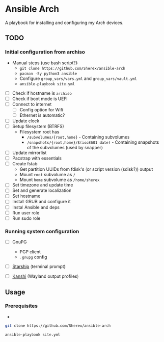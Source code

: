 # Ansible Arch
A playbook for installing and configuring my Arch devices.

## TODO
### Initial configuration from archiso
- Manual steps (use bash script?):
  - `git clone https://github.com/Sherex/ansible-arch`
  - `pacman -Sy python3 ansible`
  - Configure `group_vars/vars.yml` and `group_vars/vault.yml`
  - `ansible-playbook site.yml`
- [ ] Check if hostname is `archiso`
- [ ] Check if boot mode is UEFI
- [ ] Connect to internet
  - [ ] Config option for Wifi
  - [ ] Ethernet is automatic?
- [ ] Update clock
- [ ] Setup filesystem (BTRFS)
  - Filesystem root has
    - `/subvolumes/{root,home}` - Containing subvolumes
    - `/snapshots/{root,home}/$(iso8601 date)` - Containing snapshots of the subvolumes (used by snapper)
- [ ] Update mirrorlist
- [ ] Pacstrap with essentials
- [ ] Create fstab
  - Get partition UUIDs from fdisk's (or script version (sdisk?)) output
  - Mount `root` subvolume as `/`
  - Mount `home` subvolume as `/home/sherex`
- [ ] Set timezone and update time
- [ ] Set and generate localization
- [ ] Set hostname
- [ ] Install GRUB and configure it
- [ ] Instal Ansible and deps
- [ ] Run user role
- [ ] Run sudo role

### Running system configuration
- [ ] GnuPG
  - PGP client
  - `.gnupg` config
- [ ] [Starship](https://github.com/starship/starship) (terminal prompt)
- [ ] [Kanshi](https://sr.ht/~emersion/kanshi/) (Wayland output profiles)


## Usage
### Prerequisites
- 

```bash
git clone https://github.com/Sherex/ansible-arch

ansible-playbook site.yml
```